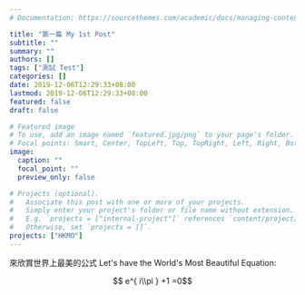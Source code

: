 ```yaml
---
# Documentation: https://sourcethemes.com/academic/docs/managing-content/

title: "第一篇 My 1st Post"
subtitle: ""
summary: ""
authors: []
tags: ["測試 Test"]
categories: []
date: 2019-12-06T12:29:33+08:00
lastmod: 2019-12-06T12:29:33+08:00
featured: false
draft: false

# Featured image
# To use, add an image named `featured.jpg/png` to your page's folder.
# Focal points: Smart, Center, TopLeft, Top, TopRight, Left, Right, BottomLeft, Bottom, BottomRight.
image:
  caption: ""
  focal_point: ""
  preview_only: false

# Projects (optional).
#   Associate this post with one or more of your projects.
#   Simply enter your project's folder or file name without extension.
#   E.g. `projects = ["internal-project"]` references `content/project/deep-learning/index.md`.
#   Otherwise, set `projects = []`.
projects: ["HKMO"]
---
```

來欣賞世界上最美的公式
Let's have the World's Most Beautiful Equation:

$$ e^{ i\\pi } +1 =0$$